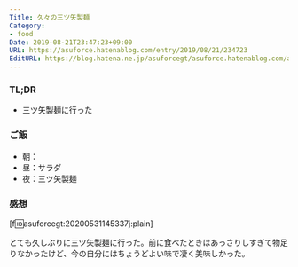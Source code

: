 ```yaml
---
Title: 久々の三ツ矢製麺
Category:
- food
Date: 2019-08-21T23:47:23+09:00
URL: https://asuforce.hatenablog.com/entry/2019/08/21/234723
EditURL: https://blog.hatena.ne.jp/asuforcegt/asuforce.hatenablog.com/atom/entry/26006613401906655
---
```


### TL;DR

- 三ツ矢製麺に行った

### ご飯

- 朝：
- 昼：サラダ
- 夜：三ツ矢製麺

###  感想

[f:id:asuforcegt:20200531145337j:plain]

とても久しぶりに三ツ矢製麺に行った。前に食べたときはあっさりしすぎて物足りなかったけど、今の自分にはちょうどよい味で凄く美味しかった。
